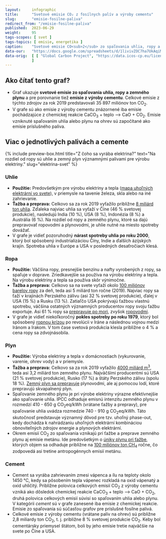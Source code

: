 ```yaml
---
layout:     infographic
title:      "Svetové emisie CO₂ z fosílnych palív a výroby cementu"
slug:       "emisie-fosilne-paliva"
redirect_from: "/emisie-fosilne-paliva"
published:  2023-06-29
weight:     95
tags-scopes: [ svet ]
tags-topics: [ emisie, energetika ]
caption:    "Svetové emisie CO<sub>2</sub> zo spaľovania uhlia, ropy a plynu narástli za posledných 60 rokov štvornásobne. K dosiahnutiu uhlíkovej neutrality bude potrebné, aby klesli prakticky na nulu."
data-our:   "https://docs.google.com/spreadsheets/d/1livivZOC7ha7UkAqiMJtvt1AnMRUq-aNsta8KKgxQ44/edit?usp=sharing"
data-orig:  [ [ "Global Carbon Project", "https://data.icos-cp.eu/licence_accept?ids=%5B%226QlPjfn_7uuJtAeuGGFXuPwz%22%5D" ]
            ]
---
```


## Ako čítať tento graf?

* Graf ukazuje **svetové emisie zo spaľovania uhlia, ropy a zemného plynu** a pre porovnanie tiež **emisie z výroby cementu**. Celkové emisie z týchto zdrojov za rok 2019 predstavovali 35 897 miliónov ton CO<sub>2</sub>.
* V grafe sú ako emisie z výroby cementu znázornené iba emisie pochádzajúce z chemickej reakcie CaCO<sub>3</sub> + teplo ⟶ CaO + CO<sub>2</sub>. Emisie vzniknuté spaľovaním uhlia alebo plynu na ohrev sú započítané ako emisie príslušného paliva.

## Viac o jednotlivých palivách a cemente

{% include preview-box.html
    title="Z čoho sa vyrába elektrina?"
    text="Na rozdiel od ropy sú uhlie a zemný plyn významnými palivami pre výrobu elektriny."
    slug="elektrina-svet"
%}

### Uhlie

* **Použitie:** Predovšetkým pre výrobu elektriny a tepla ([mapa uhoľných elektrární vo svete](https://www.carbonbrief.org/mapped-worlds-coal-power-plants)), v priemysle na tavenie železa, skla alebo na iné zahrievanie.
* **Ťažba a preprava:** Celkovo sa za rok 2019 vyťažilo približne [8 miliárd ton uhlia](https://www.iea.org/reports/coal-information-overview). Zďaleka najviac uhlia sa vyťaží v Číne (46 % svetovej produkcie), nasledujú India (10 %), USA (8 %), Indonézia (8 %) a Austrália (6 %). Na rozdiel od ropy a zemného plynu, ktoré sa dajú prepravovať ropovodmi a plynovodmi, je uhlie nutné na miesto spotreby dovážať.
* V grafe je vidieť pozoruhodný **nárast spotreby uhlia po roku 2000**, ktorý bol spôsobený industrializáciou Číny, Indie a ďalších ázijských krajín. Spotreba uhlia v Európe a USA v posledných desaťročiach klesá.

### Ropa

* **Použitie:** Väčšina ropy, presnejšie benzínu a nafty vyrobených z ropy, sa spaľuje v doprave. Zriedkavejšie sa používa na výrobu elektriny a tepla. Na výrobu elektriny a tepla sa používa skôr výnimočne.
* **Ťažba a preprava:** Celkovo sa na svete vyťaží okolo [100 miliónov barelov ropy](https://www.eia.gov/outlooks/steo/report/global_oil.php) za deň, teda asi 5 miliárd ton ročne (2019). Najviac ropy sa ťaží v krajinách Perzského zálivu (asi 32 % svetovej produkcie), ďalej v USA (15 %) a Rusku (13 %). Zatiaľčo USA pokrývajú ťažbou vlastnú spotrebu, väčšina ostatných významných producentov ropy svoju ťažbu exportuje. Asi 61 % ropy sa [prepravuje po mori](https://talkbusiness.net/2017/08/61-of-global-crude-oil-and-petroleum-products-transported-by-sea/), zvyšok [ropovodmi](http://worldmap.harvard.edu/data/geonode:global_oil_pipelines_7z9).
* V grafe je vidieť niekoľkoročný **pokles spotreby po roku 1979**, ktorý bol spôsobený [ropnou krízou](https://en.wikipedia.org/wiki/1979_oil_crisis) po revolúcii v Iráne a následnou vojnou medzi Iránom a Irakom. V tom čase svetová produkcia klesla približne o 4 % a cena ropy sa zdvojnásobila.

### Plyn

* **Použitie:** Výroba elektriny a tepla v domácnostiach (vykurovanie, varenie, ohrev vody) a v priemysle.
* **Ťažba a preprava:** Celkovo sa za rok 2019 vyťažilo [4000 miliárd m<sup>3</sup>](https://www.bp.com/content/dam/bp/business-sites/en/global/corporate/pdfs/energy-economics/statistical-review/bp-stats-review-2019-natural-gas.pdf), teda asi 3,2 miliárd ton zemného plynu. Najväčšími producentmi sú USA (21 % svetovej produkcie), Rusko (17 %) a štáty Perzského zálivu (spolu 18 %). [Zemný plyn sa prepravuje](https://en.wikipedia.org/wiki/Natural_gas#/media/File:Global_Gas_trade_both_LNG_and_Pipeline.png) plynovodmi, ale aj pomocou lodí, ktoré prepravujú skvapalnený plyn.
* Spaľovanie zemného plynu je pri výrobe elektriny výrazne efektívnejšie ako spaľovanie uhlia. <glossary id="ipcc">IPCC</glossary> odhaduje emisnú intenzitu zemného plynu v rozmedzí 410 - 650 g CO<sub>2</sub>eq/kWh (vrátane ťažby a prepravy), pre spaľovanie uhlia uvádza rozmedzie 740 - 910 g CO<sub>2</sub>eq/kWh. Táto skutočnosť predstavuje významný dôvod pre tzv. <glossary id="phase-out">uhoľný phase-out</glossary>, kedy dochádza k nahrádzaniu uhoľných elektrární kombináciou obnoviteľných zdrojov energie a plynových elektrární.
* Okrem emisií CO<sub>2</sub> zo spaľovania vznikajú pri ťažbe a preprave zemného plynu aj emisie metánu. Ide predovšetkým o [úniky plynu pri ťažbe](https://en.wikipedia.org/wiki/Fugitive_emission), ktorých objem sa odhaduje približne na [100 miliónov ton CH<sub>4</sub>](https://www.carbonbrief.org/scientists-concerned-by-record-high-global-methane-emissions) ročne, čo zodpovedá asi tretine antropogénnych emisií metánu.

### Cement

* Cement sa vyrába zahrievaním zmesi vápenca a ílu na teploty okolo 1450 °C, kedy sa pôsobením tepla vápenec rozkladá na oxid vápenatý a oxid uhličitý. Približne polovica celkových emisií CO<sub>2</sub> z výroby cementu vzniká ako dôsledok chemickej reakcie CaCO<sub>3</sub> + teplo ⟶ CaO + CO<sub>2</sub>, druhá polovica celkových emisií súvisí so spaľovaním uhlia alebo plynu. V kategórii *cement* sú v grafe zanesené iba emisie z chemickej reakcie. Emisie zo spaľovania sú súčasťou grafov pre príslušné fosílne palivá.
* Celkové emisie z výroby cementu (vrátane palív na ohrev) sú približne 2,8 miliardy ton CO<sub>2</sub>, t. j. približne 8 % svetovej produkcie CO<sub>2</sub>. Keby bol cementársky priemysel štátom, boli by jeho emisie tretie najväčšie na svete po Číne a USA.
